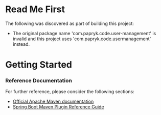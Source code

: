 # Read Me First
The following was discovered as part of building this project:

* The original package name 'com.papryk.code.user-management' is invalid and this project uses 'com.papryk.code.usermanagement' instead.

# Getting Started

### Reference Documentation
For further reference, please consider the following sections:

* [Official Apache Maven documentation](https://maven.apache.org/guides/index.html)
* [Spring Boot Maven Plugin Reference Guide](https://docs.spring.io/spring-boot/docs/2.2.3.RELEASE/maven-plugin/)

